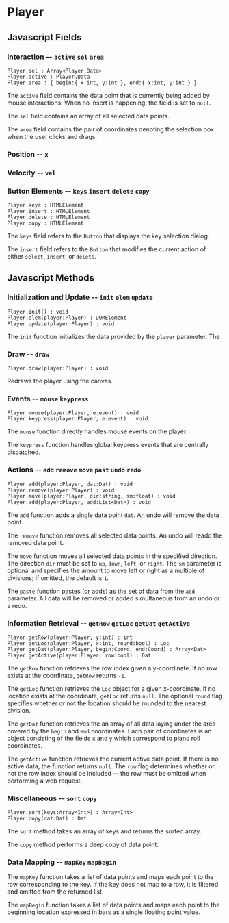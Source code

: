 Player
======

## Javascript Fields

### Interaction -- `active` `sel` `area`

    Player.sel : Array<Player.Data>
    Player.active : Player.Data
    Player.area : { begin:{ x:int, y:int }, end:{ x:int, y:int } }

The `active` field contains the data point that is currently being added by
mouse interactions. When no insert is happening, the field is set to `null`.

The `sel` field contains an array of all selected data points.

The `area` field contains the pair of coordinates denoting the selection box
when the user clicks and drags.

### Position -- `x`

### Velocity -- `vel`

### Button Elements -- `keys` `insert` `delete` `copy`

    Player.keys : HTMLElement
    Player.insert : HTMLElement
    Player.delete : HTMLElement
    Player.copy : HTMLElement

The `keys` field refers to the `Button` that displays the key selection
dialog.

The `insert` field refers to the `Button` that modifies the current action of
either `select`, `insert`, or `delete`.


## Javascript Methods

### Initialization and Update -- `init` `elem` `update`

    Player.init() : void
    Player.elem(player:Player) : DOMElement
    Player.update(player:Player) : void

The `init` function initializes the data provided by the `player` parameter.
The 

### Draw -- `draw`

    Player.draw(player:Player) : void

Redraws the player using the canvas.

### Events -- `mouse` `keypress`

    Player.mouse(player:Player, e:event) : void
    Player.keypress(player:Player, e:event) : void

The `mouse` function directly handles mouse events on the player.

The `keypress` function handles global keypress events that are centrally
dispatched.

### Actions -- `add` `remove` `move` `past` `undo` `redo`

    Player.add(player:Player, dat:Dat) : void
    Player.remove(player:Player) : void
    Player.move(player:Player, dir:string, sm:float) : void
    Player.add(player:Player, add:List<Dat>) : void

The `add` function adds a single data point `dat`. An undo will remove the
data point.

The `remove` function removes all selected data points. An undo will readd the
removed data point.

The `move` function moves all selected data points in the specified direction.
The direction `dir` must be set to `up`, `down`, `left`, or `right`. The `sm`
parameter is optional and specifies the amount to move left or right as a
multiple of divisions; if omitted, the default is `1`.

The `paste` function pastes (or adds) as the set of data from the `add`
parameter. All data will be removed or added simultaneous from an undo or a
redo.

### Information Retrieval -- `getRow` `getLoc` `getDat` `getActive`

    Player.getRow(player:Player, y:int) : int
    Player.getLoc(player:Player, x:int, round:bool) : Loc
    Player.getDat(player:Player, begin:Coord, end:Coord) : Array<Dat>
    Player.getActive(player:Player, row:bool) : Dat

The `getRow` function retrieves the row index given a y-coordinate. If no row
exists at the coordinate, `getRow` returns `-1`.

The `getLoc` function retrieves the `Loc` object for a given x-coordinate. If
no location exists at the coordinate, `getLoc` returns `null`. The optional
`round` flag specifies whether or not the location should be rounded to the
nearest division.

The `getDat` function retrieves the an array of all data laying under the area
covered by the `begin` and `end` coordinates. Each pair of coordinates is an
object consisting of the fields `x` and `y` which correspond to piano roll
coordinates.

The `getActive` function retrieves the current active data point. If there is
no active data, the function returns `null`. The `row` flag determines whether
or not the row index should be included -- the row must be omitted when
performing a web request.

### Miscellaneous -- `sort` `copy`

    Player.sort(keys:Array<Int>) : Array<Int>
    Player.copy(dat:Dat) : Dat

The `sort` method takes an array of keys and returns the sorted array.

The `copy` method performs a deep copy of data point.

### Data Mapping -- `mapKey` `mapBegin`

The `mapKey` function takes a list of data points and maps each point to the
row corresponding to the key. If the key does not map to a row, it is filtered
and omitted from the returned list.

The `mapBegin` function takes a list of data points and maps each point to the
beginning location expressed in bars as a single floating point value.
